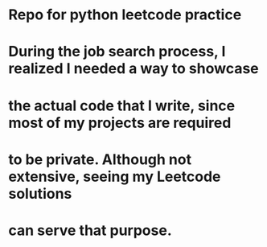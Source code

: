 # Repo for python leetcode practice
# During the job search process, I realized I needed a way to showcase 
# the actual code that I write, since most of my projects are required 
# to be private. Although not extensive, seeing my Leetcode solutions 
# can serve that purpose.